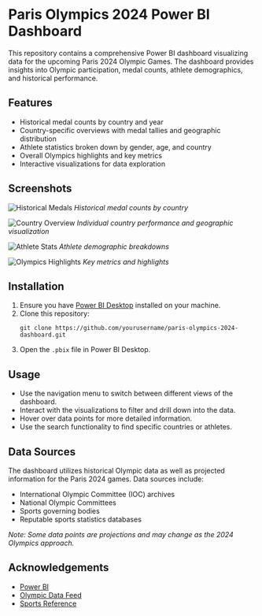# Paris Olympics 2024 Power BI Dashboard
This repository contains a comprehensive Power BI dashboard visualizing data for the upcoming Paris 2024 Olympic Games. The dashboard provides insights into Olympic participation, medal counts, athlete demographics, and historical performance.

## Features

- Historical medal counts by country and year
- Country-specific overviews with medal tallies and geographic distribution
- Athlete statistics broken down by gender, age, and country
- Overall Olympics highlights and key metrics
- Interactive visualizations for data exploration

## Screenshots

![Historical Medals](images/historical_medals.png)
*Historical medal counts by country*

![Country Overview](images/country_overview.png)
*Individual country performance and geographic visualization*

![Athlete Stats](images/athlete_stats.png)
*Athlete demographic breakdowns*

![Olympics Highlights](images/highlights.png)
*Key metrics and highlights*

## Installation

1. Ensure you have [Power BI Desktop](https://powerbi.microsoft.com/desktop/) installed on your machine.
2. Clone this repository:
   ```
   git clone https://github.com/yourusername/paris-olympics-2024-dashboard.git
   ```
3. Open the `.pbix` file in Power BI Desktop.

## Usage

- Use the navigation menu to switch between different views of the dashboard.
- Interact with the visualizations to filter and drill down into the data.
- Hover over data points for more detailed information.
- Use the search functionality to find specific countries or athletes.

## Data Sources

The dashboard utilizes historical Olympic data as well as projected information for the Paris 2024 games. Data sources include:

- International Olympic Committee (IOC) archives
- National Olympic Committees 
- Sports governing bodies
- Reputable sports statistics databases

*Note: Some data points are projections and may change as the 2024 Olympics approach.*

## Acknowledgements

- [Power BI](https://powerbi.microsoft.com/)
- [Olympic Data Feed](https://www.kaggle.com/)
- [Sports Reference](https://www.sports-reference.com/olympics/)
